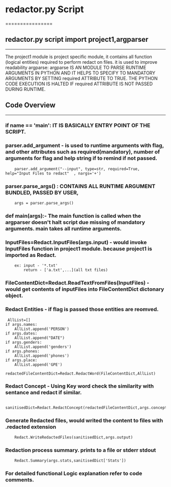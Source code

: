 # redactor.py Script
================
## redactor.py script import project1,argparser
----------------------------------------------------------------------

 The project1 module is project specific module, it contains all function (logical entities)  required to perform redact on files. it is used to improve readability
 argparse: argparse IS AN MODULE TO PARSE RUNTIME ARGUMENTS IN PYTHON AND IT HELPS TO SPECIFY TO MANDATORY ARGUMENTS BY SETTING required ATTRIBUTE TO TRUE.
 THE PYTHON CODE EXECUTION IS HALTED IF required ATTRIBUTE IS NOT PASSED DURING RUNTIME.


## Code Overview
----------

### if __name__ == '__main__': IT IS BASICALLY ENTRY POINT OF THE SCRIPT.

### parser.add_argument - is used to runtime arguments with flag, and other attributes such as required(mandatory), number of arguments for flag and help string if to remind if not passed.
        parser.add_argument("--input", type=str, required=True, help="Input Files to redact"  , nargs='+')

### parser.parse_args() : CONTAINS ALL RUNTIME ARGUMENT BUNDLED, PASSED BY USER,
        args = parser.parse_args()

### def main(args):- The main function is called when the argparser doesn't halt script due missing of mandatory arguments. main takes all runtime arguments.

       
### InputFiles=Redact.InputFiles(args.input) - would invoke InputFiles function in project1 module. because project1 is imported as Redact.
        ex: input - '*.txt'
            return - ['a.txt',...](all txt files)

    
### FileContentDict=Redact.ReadTextFromFiles(InputFiles) - would get contents of inputFiles into FileContentDict dictonary object.

### Redact Entities - if flag is passed those entities are reomved.
     AllList=[]
    if args.names:
        AllList.append('PERSON')
    if args.dates:
        AllList.append("DATE")
    if args.genders:
        AllList.append('genders')
    if args.phones:
        AllList.append('phones')
    if args.place:
        AllList.append('GPE')

    redactedFileContentDict=Redact.RedactWord(FileContentDict,AllList)

### Redact Concept - Using Key word check the similarity with sentance and redact if similar.
        sanitisedDict=Redact.RedactConcept(redactedFileContentDict,args.concept)


### Generate Redacted files,  would writed the content to files with .redacted extension
        Redact.WriteRedactedFiles(sanitisedDict,args.output)
        
### Redaction process summary. prints to a file or stderr stdout
        Redact.Summary(args.stats,sanitisedDict['Stats'])

### For detailed functional Logic explanation refer to code comments. 
